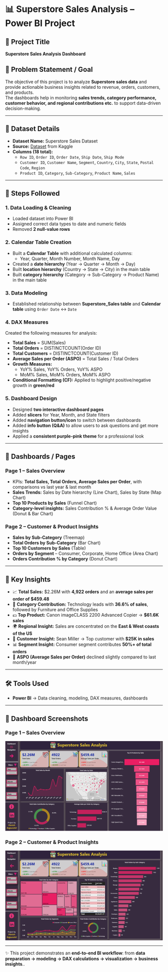 # 📊 Superstore Sales Analysis – Power BI Project  

## 📝 Project Title  
**Superstore Sales Analysis Dashboard**

## 🎯 Problem Statement / Goal  
The objective of this project is to analyze **Superstore sales data** and provide actionable business insights related to revenue, orders, customers, and products.  
The dashboards help in monitoring **sales trends, category performance, customer behavior, and regional contributions etc.** to support data-driven decision-making.  

---

## 📂 Dataset Details  
- **Dataset Name:** Superstore Sales Dataset  
- **Source:** [Dataset](https://github.com/manishrajpurohit1108/Power-BI-Project/blob/main/superstore_sales.csv) from Kaggle
- **Columns (18 total):**  
  - `Row ID`, `Order ID`, `Order Date`, `Ship Date`, `Ship Mode`  
  - `Customer ID`, `Customer Name`, `Segment`, `Country`, `City`, `State`, `Postal Code`, `Region`  
  - `Product ID`, `Category`, `Sub-Category`, `Product Name`, `Sales`  

---

## 🔄 Steps Followed  

### 1. Data Loading & Cleaning  
- Loaded dataset into Power BI  
- Assigned correct data types to date and numeric fields  
- Removed **2 null-value rows**  

### 2. Calendar Table Creation  
- Built a **Calendar Table** with additional calculated columns:  
  - Year, Quarter, Month Number, Month Name, Day  
- Created a **date hierarchy** (Year → Quarter → Month → Day)  
- Built **location hierarchy** (Country → State → City) in the main table  
- Built **category hierarchy** (Category → Sub-Category → Product Name) in the main table  

### 3. Data Modeling  
- Established relationship between **Superstore_Sales table** and **Calendar table** using `Order Date` ↔ `Date`  

### 4. DAX Measures  
Created the following measures for analysis:  
- **Total Sales** = SUM(Sales)  
- **Total Orders** = DISTINCTCOUNT(Order ID)  
- **Total Customers** = DISTINCTCOUNT(Customer ID)  
- **Average Sales per Order (ASPO)** = Total Sales / Total Orders  
- **Growth Measures:**  
  - YoY% Sales, YoY% Orders, YoY% ASPO  
  - MoM% Sales, MoM% Orders, MoM% ASPO  
- **Conditional Formatting (CF):** Applied to highlight positive/negative growth in **green/red**  

### 5. Dashboard Design  
- Designed **two interactive dashboard pages**  
- Added **slicers** for Year, Month, and State filters  
- Added **navigation button/icon** to switch between dashboards  
- Added **info button (Q&A)** to allow users to ask questions and get more insights  
- Applied a **consistent purple-pink theme** for a professional look  

---

## 📑 Dashboards / Pages  

### **Page 1 – Sales Overview**  
- KPIs: **Total Sales, Total Orders, Average Sales per Order**, with comparisons vs last year & last month  
- **Sales Trends:** Sales by Date hierarchy (Line Chart), Sales by State (Map Chart)  
- **Top 10 Products by Sales** (Funnel Chart)  
- **Category-level insights:** Sales Contribution % & Average Order Value (Donut & Bar Chart)  

### **Page 2 – Customer & Product Insights**  
- **Sales by Sub-Category** (Treemap)  
- **Total Orders by Sub-Category** (Bar Chart)  
- **Top 10 Customers by Sales** (Table)  
- **Orders by Segment** – Consumer, Corporate, Home Office (Area Chart)  
- **Orders Contribution % by Category** (Donut Chart)  

---

## 🔑 Key Insights  
- 📈 **Total Sales:** $2.26M with **4,922 orders** and an **average sales per order of $459.48**  
- 🛒 **Category Contribution:** Technology leads with **36.6% of sales**, followed by Furniture and Office Supplies  
- 💵 **Top Product:** Canon imageCLASS 2200 Advanced Copier → **$61.6K sales**  
- 🌍 **Regional Insight:** Sales are concentrated on the **East & West coasts of the US**  
- 👥 **Customer Insight:** Sean Miller → Top customer with **$25K in sales**  
- 📊 **Segment Insight:** Consumer segment contributes **50%+ of total orders**  
- 🔻 **ASPO (Average Sales per Order)** declined slightly compared to last month/year  

---

## 🛠️ Tools Used  
- **Power BI** → Data cleaning, modeling, DAX measures, dashboards  

---

## 📸 Dashboard Screenshots  
### Page 1 – Sales Overview  
![Dashboard Page 1](https://github.com/manishrajpurohit1108/Power-BI-Project/blob/main/Dashboard%20Page%201.png)

### Page 2 – Customer & Product Insights  
![Dashboard Page 2](https://github.com/manishrajpurohit1108/Power-BI-Project/blob/main/Dashboard%20page%202.png)  

---

✨ This project demonstrates an **end-to-end BI workflow**: from **data preparation → modeling → DAX calculations → visualization → business insights**..  
